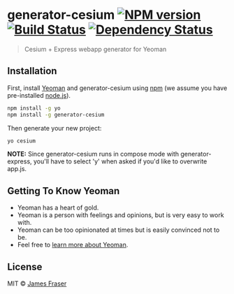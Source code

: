 # generator-cesium [![NPM version][npm-image]][npm-url] [![Build Status][travis-image]][travis-url] [![Dependency Status][daviddm-image]][daviddm-url]
> Cesium + Express webapp generator for Yeoman

## Installation

First, install [Yeoman](http://yeoman.io) and generator-cesium using [npm](https://www.npmjs.com/) (we assume you have pre-installed [node.js](https://nodejs.org/)).

```bash
npm install -g yo
npm install -g generator-cesium
```

Then generate your new project:

```bash
yo cesium
```

**NOTE:**
Since generator-cesium runs in compose mode with generator-express, you'll have to select 'y' when
asked if you'd like to overwrite app.js.

## Getting To Know Yeoman

 * Yeoman has a heart of gold.
 * Yeoman is a person with feelings and opinions, but is very easy to work with.
 * Yeoman can be too opinionated at times but is easily convinced not to be.
 * Feel free to [learn more about Yeoman](http://yeoman.io/).

## License

MIT © [James Fraser](https://www.wulfgar.pro)


[npm-image]: https://badge.fury.io/js/generator-cesium.svg
[npm-url]: https://npmjs.org/package/generator-cesium
[travis-image]: https://travis-ci.org/wulfgarpro/generator-cesium.svg?branch=master
[travis-url]: https://travis-ci.org/wulfgarpro/generator-cesium
[daviddm-image]: https://david-dm.org/wulfgarpro/generator-cesium.svg?theme=shields.io
[daviddm-url]: https://david-dm.org/wulfgarpro/generator-cesium
